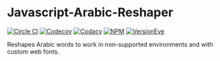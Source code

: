 # Javascript-Arabic-Reshaper

[![Circle CI](https://img.shields.io/circleci/project/louy/Javascript-Arabic-Reshaper.svg)](https://circleci.com/gh/louy/Javascript-Arabic-Reshaper)
[![Codecov](https://img.shields.io/codecov/c/github/louy/Javascript-Arabic-Reshaper.svg)](https://codecov.io/github/louy/Javascript-Arabic-Reshaper/)
[![Codacy](https://img.shields.io/codacy/7aeab38f4ce043be8e10a14707fdb7a8.svg)](https://www.codacy.com/app/louy08/Javascript-Arabic-Reshaper)
[![NPM](https://img.shields.io/npm/v/arabic-reshaper.svg)](https://www.npmjs.com/package/arabic-reshaper)
[![VersionEye](https://img.shields.io/versioneye/d/nodejs/arabic-reshaper.svg)](https://www.versioneye.com/nodejs/arabic-reshaper/)

Reshapes Arabic words to work in non-supported environments and with custom web fonts.
